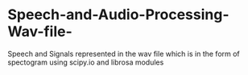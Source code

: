 # Speech-and-Audio-Processing-Wav-file-
Speech and Signals represented in the wav file which is in the form of spectogram using scipy.io and librosa modules
